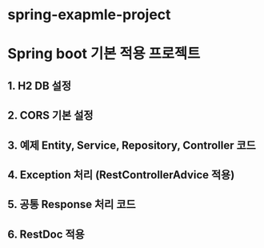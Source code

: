 # spring-exapmle-project

# Spring boot 기본 적용 프로젝트
## 1. H2 DB 설정 
## 2. CORS 기본 설정
## 3. 예제 Entity, Service, Repository, Controller 코드
## 4. Exception 처리 (RestControllerAdvice 적용)
## 5. 공통 Response 처리 코드
## 6. RestDoc 적용
